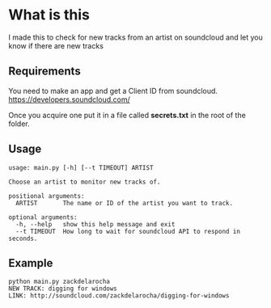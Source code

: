 # What is this
I made this to check for new tracks from an artist on soundcloud and let you know if there are new tracks

## Requirements
You need to make an app and get a Client ID from soundcloud.    
https://developers.soundcloud.com/

Once you acquire one put it in a file called **secrets.txt** in the root of the folder.

## Usage
```
usage: main.py [-h] [--t TIMEOUT] ARTIST

Choose an artist to monitor new tracks of.

positional arguments:
  ARTIST       The name or ID of the artist you want to track.

optional arguments:
  -h, --help   show this help message and exit
  --t TIMEOUT  How long to wait for soundcloud API to respond in seconds.
```
  
## Example
```
python main.py zackdelarocha
NEW TRACK: digging for windows
LINK: http://soundcloud.com/zackdelarocha/digging-for-windows
```
